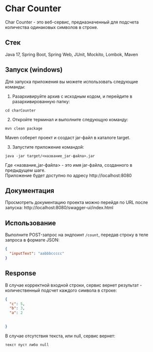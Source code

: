 # Char Counter

Char Counter - это веб-сервис, предназначенный для подсчета количества 
одинаковых символов в строке.
## Стек
Java 17, Spring Boot, Spring Web, JUnit, Mockito, Lombok, Maven

## Запуск (windows)
Для запуска приложения вы можете использовать следующие команды:

1. Разархивируйте архив с исходным кодом, и перейдите в разархивированную папку:
```
cd charCounter
```
2. Откройте терминал и выполните следующую команду:
```
mvn clean package
```
Maven соберет проект и создаст jar-файл в каталоге target.

3. Запустите приложение командой:
```
java -jar target/<название_jar-файла>.jar
```
Где <название_jar-файла> - это имя jar-файла, созданного в предыдущем шаге. <br>
Приложение будет доступно по адресу http://localhost:8080
## Документация
Просмотреть документацию проекта можно перейдя по URL после запуска: http://localhost:8080/swagger-ui/index.html
## Использование

Выполните POST-запрос на эндпоинт `/count`, передав строку в теле запроса в формате JSON:

```json
{
  "inputText": "aabbbccccc"
}
```

## Response
В случае корректной входной строки, сервис вернет результат - количественный подсчет каждого символа в строке:
```json
{
  "c": 5,
  "b": 3,
  "a": 2
  
  
}
```
В случае отсутствия текста, или null, сервис вернет:
```
текст пуст либо null
```
